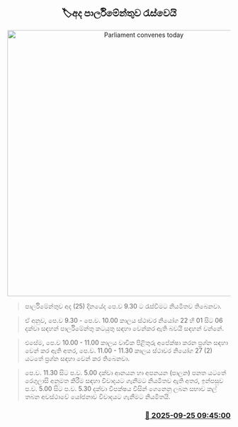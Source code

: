 <p align='center'><b><h2 align='center' title='Parliament convenes today'>🏷අද පාර්ලිමේන්තුව රැස්වෙයි</h2></b></p>
<p align='center'><img src='https://helakuru.sgp1.cdn.digitaloceanspaces.com/esana/images/lib/parliment-new-01[1].jpg' width='600' alt='Parliament convenes today'></p>

> පාර්ලිමේන්තුව අද (25) දිනයේද පෙ.ව 9.30 ට රැස්වීමට නියමිතව තිබෙනවා.

> ඒ අනුව, පෙ.ව 9.30 - පෙ.ව. 10.00 කාලය ස්ථාවර නියෝග 22 හි 01 සිට 06 දක්වා සඳහන් පාර්ලිමේන්තු කටයුතු සඳහා වෙන්කර ඇති බවයි සඳහන් වන්නේ.

> එසේම, පෙ.ව 10.00 - 11.00 කාලය වාචික පිළිතුරු අපේක්ෂා කරන ප්‍රශ්න සඳහා වෙන් කර ඇති අතර, පෙ.ව. 11.00 - 11.30 කාලය ස්ථාවර නියෝග 27 (2) යටතේ ප්‍රශ්න සඳහා වෙන් කර තිබෙනවා.

> පෙ.ව. 11.30 සිට ප.ව. 5.00 දක්වා ආනයන හා අපනයන (පාලන) පනත යටතේ රෙගුලාසි අනුමත කිරීම සඳහා විවාදයට ගැනීමට නියමිතව ඇති අතර, ඉන්පසුව ප.ව. 5.00 සිට ප.ව. 5.30 දක්වා විපක්ෂය විසින් ගෙනෙනු ලබන සභාව කල් තබන අවස්ථාවේ යෝජනාව විවාදයට ගැනීමට නියමිතයි.



<h3 align='right'><a href='https://www.helakuru.lk/esana/p/113950/'>📅 2025-09-25 09:45:00</a></h3>
